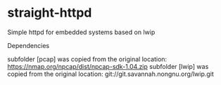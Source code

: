 # straight-httpd
Simple httpd for embedded systems based on lwip

Dependencies

subfolder [pcap] was copied from the original location: 
	https://nmap.org/npcap/dist/npcap-sdk-1.04.zip
subfolder [lwip] was copied from the original location: 
	git://git.savannah.nongnu.org/lwip.git
